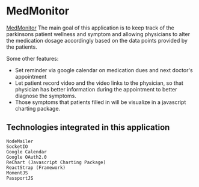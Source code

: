 # MedMonitor
[MedMonitor](med-monitor.herokuapp.com)
The main goal of this application is to keep track of the parkinsons patient wellness and symptom and allowing physicians to alter the medication dosage accordingly based on the data points provided by the patients. 

Some other features:
- Set reminder via google calendar on medication dues and next doctor's appointment
- Let patient record video and the video links to the physician, so that physician has better information during the appointment to better diagnose the symptoms. 
- Those symptoms that patients filled in will be visualize in a javascript charting package. 

## Technologies integrated in this application 

    NodeMailer
    SocketIO
    Google Calendar 
    Google OAuth2.0
    ReChart (Javascript Charting Package)
    ReactStrap (Framework)
    MomentJS
    PassportJS

